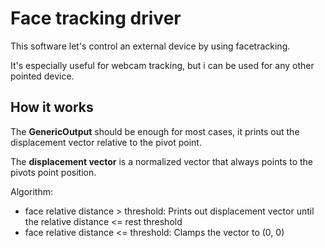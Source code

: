 # Face tracking driver
This software let's control an external device by using facetracking.

It's especially useful for webcam tracking, but i can be used for any other pointed device.

## How it works
The **GenericOutput** should be enough for most cases, it prints out the displacement vector relative to the
pivot point.

The **displacement vector** is a normalized vector that always points to the pivots point position.

Algorithm:
  - face relative distance > threshold: Prints out displacement vector until the relative distance <= rest threshold
  - face relative distance <= threshold: Clamps the vector to (0, 0)

